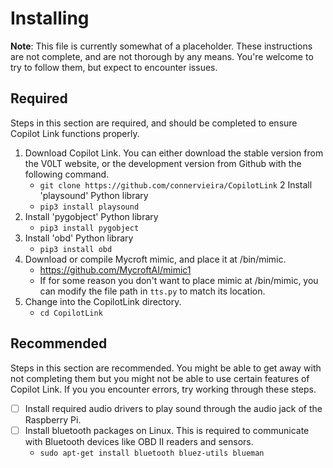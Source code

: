 # Installing

**Note**: This file is currently somewhat of a placeholder. These instructions are not complete, and are not thorough by any means. You're welcome to try to follow them, but expect to encounter issues.


## Required
Steps in this section are required, and should be completed to ensure Copilot Link functions properly.

1. Download Copilot Link. You can either download the stable version from the V0LT website, or the development version from Github with the following command.
    - `git clone https://github.com/connervieira/CopilotLink`
2 Install 'playsound' Python library
    - `pip3 install playsound`
3. Install 'pygobject' Python library
    - `pip3 install pygobject`
4. Install 'obd' Python library
    - `pip3 install obd`
5. Download or compile Mycroft mimic, and place it at /bin/mimic.
    - <https://github.com/MycroftAI/mimic1>
    - If for some reason you don't want to place mimic at /bin/mimic, you can modify the file path in `tts.py` to match its location.
6. Change into the CopilotLink directory.
    - `cd CopilotLink`

## Recommended

Steps in this section are recommended. You might be able to get away with not completing them but you might not be able to use certain features of Copilot Link. If you you encounter errors, try working through these steps.

- [ ] Install required audio drivers to play sound through the audio jack of the Raspberry Pi.
- [ ] Install bluetooth packages on Linux. This is required to communicate with Bluetooth devices like OBD II readers and sensors.
    - `sudo apt-get install bluetooth bluez-utils blueman`
